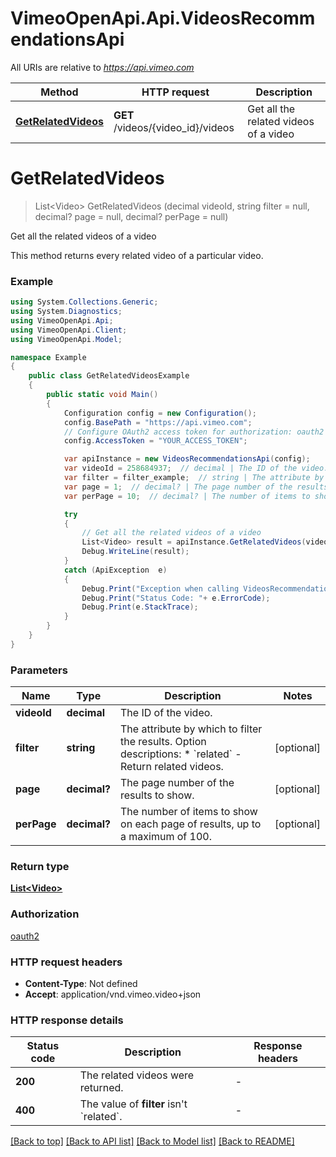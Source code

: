 # VimeoOpenApi.Api.VideosRecommendationsApi

All URIs are relative to *https://api.vimeo.com*

Method | HTTP request | Description
------------- | ------------- | -------------
[**GetRelatedVideos**](VideosRecommendationsApi.md#getrelatedvideos) | **GET** /videos/{video_id}/videos | Get all the related videos of a video


<a name="getrelatedvideos"></a>
# **GetRelatedVideos**
> List&lt;Video&gt; GetRelatedVideos (decimal videoId, string filter = null, decimal? page = null, decimal? perPage = null)

Get all the related videos of a video

This method returns every related video of a particular video.

### Example
```csharp
using System.Collections.Generic;
using System.Diagnostics;
using VimeoOpenApi.Api;
using VimeoOpenApi.Client;
using VimeoOpenApi.Model;

namespace Example
{
    public class GetRelatedVideosExample
    {
        public static void Main()
        {
            Configuration config = new Configuration();
            config.BasePath = "https://api.vimeo.com";
            // Configure OAuth2 access token for authorization: oauth2
            config.AccessToken = "YOUR_ACCESS_TOKEN";

            var apiInstance = new VideosRecommendationsApi(config);
            var videoId = 258684937;  // decimal | The ID of the video.
            var filter = filter_example;  // string | The attribute by which to filter the results.  Option descriptions:  * `related` - Return related videos.  (optional) 
            var page = 1;  // decimal? | The page number of the results to show. (optional) 
            var perPage = 10;  // decimal? | The number of items to show on each page of results, up to a maximum of 100. (optional) 

            try
            {
                // Get all the related videos of a video
                List<Video> result = apiInstance.GetRelatedVideos(videoId, filter, page, perPage);
                Debug.WriteLine(result);
            }
            catch (ApiException  e)
            {
                Debug.Print("Exception when calling VideosRecommendationsApi.GetRelatedVideos: " + e.Message );
                Debug.Print("Status Code: "+ e.ErrorCode);
                Debug.Print(e.StackTrace);
            }
        }
    }
}
```

### Parameters

Name | Type | Description  | Notes
------------- | ------------- | ------------- | -------------
 **videoId** | **decimal**| The ID of the video. | 
 **filter** | **string**| The attribute by which to filter the results.  Option descriptions:  * &#x60;related&#x60; - Return related videos.  | [optional] 
 **page** | **decimal?**| The page number of the results to show. | [optional] 
 **perPage** | **decimal?**| The number of items to show on each page of results, up to a maximum of 100. | [optional] 

### Return type

[**List&lt;Video&gt;**](Video.md)

### Authorization

[oauth2](../README.md#oauth2)

### HTTP request headers

 - **Content-Type**: Not defined
 - **Accept**: application/vnd.vimeo.video+json

### HTTP response details
| Status code | Description | Response headers |
|-------------|-------------|------------------|
| **200** | The related videos were returned. |  -  |
| **400** | The value of **filter** isn&#39;t &#x60;related&#x60;. |  -  |

[[Back to top]](#) [[Back to API list]](../README.md#documentation-for-api-endpoints) [[Back to Model list]](../README.md#documentation-for-models) [[Back to README]](../README.md)

